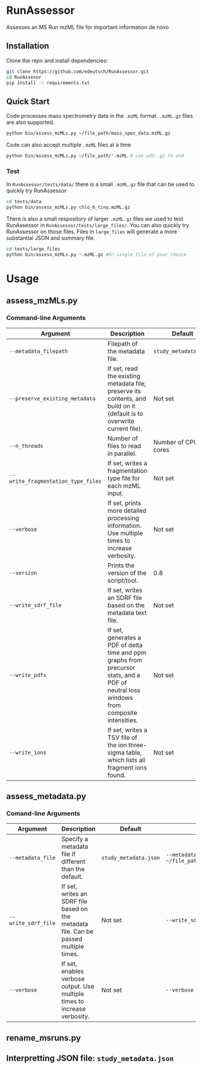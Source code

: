 # RunAssessor
Assesses an MS Run mzML file for important information de novo


## Installation
Clone the repo and install dependencies:
```bash
git clone https://github.com/edeutsch/RunAssessor.git
cd RunAssesor
pip install -r requirements.txt
```

## Quick Start

Code processes mass spectrometry data in the `.mzML` format. `.mzML.gz` files are also supported.
```bash
python bin/assess_mzMLs.py ~/file_path/mass_spec_data.mzML.gz
```

Code can also accept multiple `.mzML` files at a time 
```bash
python bin/assess_mzMLs.py ~/file_path/*.mzML # can add .gz to end
```

### Test

In `RunAssessor/tests/data/` there is a small `.mzML.gz` file that can be used to quickly try RunAssessor
```bash
cd tests/data
python bin/assess_mzMLs.py chlo_6_tiny.mzML.gz
```

There is also a small respository of larger `.mzML.gz` files we used to test RunAssessor in `RunAssessor/tests/large_files/`.
You can also quickly try RunAssessor on those files. Files in `large_files` will generate a more substantial JSON and summary file.
```bash
cd tests/large_files
python bin/assess_mzMLs.py *.mzML.gz #Or single file of your choice
```

# Usage

## assess_mzMLs.py

### Command-line Arguments

| Argument | Description | Default | Example |
|----------|-------------|---------|---------|
| `--metadata_filepath` | Filepath of the metadata file. | `study_metadata.json` | `--metadata_filepath ~/file_path/my_metadata.json` |
| `--preserve_existing_metadata` | If set, read the existing metadata file, preserve its contents, and build on it (default is to overwrite current file). | Not set | `--preserve_existing_metadata` |
| `--n_threads` | Number of files to read in parallel. | Number of CPU cores | `--n_threads 4` |
| `--write_fragmentation_type_files` | If set, writes a fragmentation type file for each mzML input. | Not set | `--write_fragmentation_type_files` |
| `--verbose` | If set, prints more detailed processing information. Use multiple times to increase verbosity. | Not set | `--verbose` |
| `--version` | Prints the version of the script/tool. | 0.8 | `--version` |
| `--write_sdrf_file` | If set, writes an SDRF file based on the metadata text file. | Not set | `--write_sdrf_file` |
| `--write_pdfs` | If set, generates a PDF of delta time and ppm graphs from precursor stats, and a PDF of neutral loss windows from composite intensities. | Not set | `--write_pdfs` |
| `--write_ions` | If set, writes a TSV file of the ion three-sigma table, which lists all fragment ions found. | Not set | `--write_ions` |

## assess_metadata.py

### Comand-line Arguments
| Argument | Description | Default | Example |
|----------|-------------|---------|---------|
| `--metadata_file` | Specify a metadata file if different than the default. | `study_metadata.json` | `--metadata_file ~/file_path/custom_metadata.json` |
| `--write_sdrf_file` | If set, writes an SDRF file based on the metadata file. Can be passed multiple times. | Not set | `--write_sdrf_file` |
| `--verbose` | If set, enables verbose output. Use multiple times to increase verbosity. | Not set | `--verbose` |


## rename_msruns.py

## Interpretting JSON file: `study_metadata.json`
